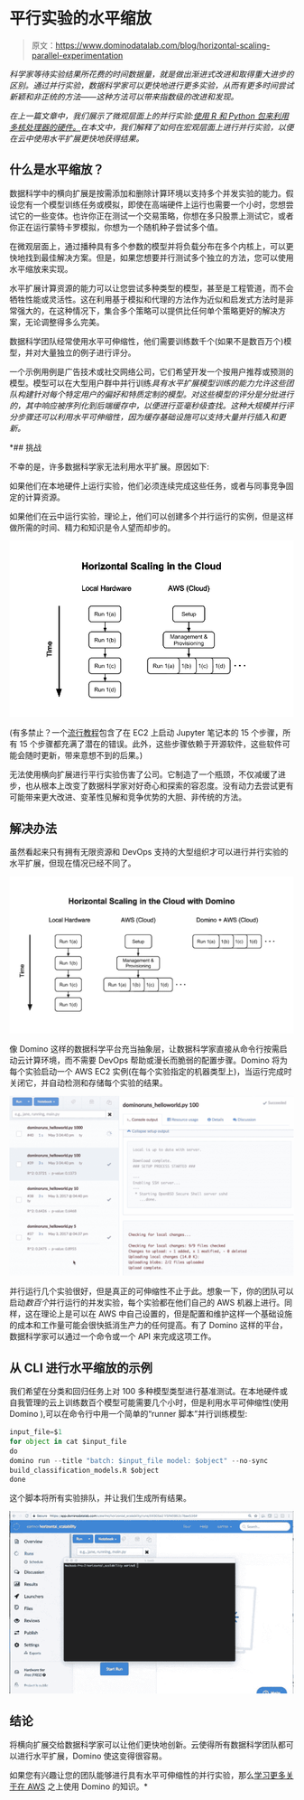 # 平行实验的水平缩放

> 原文：<https://www.dominodatalab.com/blog/horizontal-scaling-parallel-experimentation>

*科学家等待实验结果所花费的时间数据量，就是做出渐进式改进和取得重大进步的区别。通过并行实验，数据科学家可以更快地进行更多实验，从而有更多时间尝试新颖和非正统的方法——这种方法可以带来指数级的改进和发现。*



*在上一篇文章中，我们展示了微观层面上的并行实验:[使用 R 和 Python 包来利用多核处理器的硬件。](https://www.dominodatalab.com/blog/multicore-data-science-r-python)在本文中，我们解释了如何在宏观层面上进行并行实验，以便在云中使用水平扩展更快地获得结果。*

## 什么是水平缩放？

数据科学中的横向扩展是按需添加和删除计算环境以支持多个并发实验的能力。假设您有一个模型训练任务或模拟，即使在高端硬件上运行也需要一个小时，您想尝试它的一些变体。也许你正在测试一个交易策略，你想在多只股票上测试它，或者你正在运行蒙特卡罗模拟，你想为一个随机种子尝试多个值。

在微观层面上，通过播种具有多个参数的模型并将负载分布在多个内核上，可以更快地找到最佳解决方案。但是，如果您想要并行测试多个独立的方法，您可以使用水平缩放来实现。

水平扩展计算资源的能力可以让您尝试多种类型的模型，甚至是工程管道，而不会牺牲性能或灵活性。这在利用基于模拟和代理的方法作为近似和启发式方法时是非常强大的，在这种情况下，集合多个策略可以提供比任何单个策略更好的解决方案，无论调整得多么完美。

数据科学团队经常使用水平可伸缩性，他们需要训练数千个(如果不是数百万个)模型，并对大量独立的例子进行评分。

一个示例用例是广告技术或社交网络公司，它们希望开发一个按用户推荐或预测的模型。模型可以在大型用户群中并行训练*具有水平扩展模型训练的能力允许这些团队构建针对每个特定用户的偏好和特质定制的模型。对这些模型的评分是分批进行的，其中响应被序列化到后端缓存中，以便进行亚毫秒级查找。这种大规模并行评分步骤还可以利用水平可伸缩性，因为缓存基础设施可以支持大量并行插入和更新。*

 *## 挑战

不幸的是，许多数据科学家无法利用水平扩展。原因如下:

如果他们在本地硬件上运行实验，他们必须连续完成这些任务，或者与同事竞争固定的计算资源。

如果他们在云中运行实验，理论上，他们可以创建多个并行运行的实例，但是这样做所需的时间、精力和知识是令人望而却步的。

![Horizontal Scaling in the Cloud](img/62d41dbdf8689aa6e5778a340dc64e4c.png)

(有多禁止？一个[流行教程](https://medium.com/@josemarcialportilla/getting-spark-python-and-jupyter-notebook-running-on-amazon-ec2-dec599e1c297)包含了在 EC2 上启动 Jupyter 笔记本的 15 个步骤，所有 15 个步骤都充满了潜在的错误。此外，这些步骤依赖于开源软件，这些软件可能会随时更新，带来意想不到的后果。)

无法使用横向扩展进行平行实验伤害了公司。它制造了一个瓶颈，不仅减缓了进步，也从根本上改变了数据科学家对好奇心和探索的容忍度。没有动力去尝试更有可能带来更大改进、变革性见解和竞争优势的大胆、非传统的方法。

## 解决办法

虽然看起来只有拥有无限资源和 DevOps 支持的大型组织才可以进行并行实验的水平扩展，但现在情况已经不同了。

![Horizontal Scaling in the Cloud with Domino](img/6d580fa422cec54c88929cf162f9f69c.png)

像 Domino 这样的数据科学平台充当抽象层，让数据科学家直接从命令行按需启动云计算环境，而不需要 DevOps 帮助或漫长而脆弱的配置步骤。Domino 将为每个实验启动一个 AWS EC2 实例(在每个实验指定的机器类型上)，当运行完成时关闭它，并自动检测和存储每个实验的结果。

![Multiple Runs in Parallel](img/e05cb2800f9952bbf398f763ddb38a2f.png)

并行运行几个实验很好，但是真正的可伸缩性不止于此。想象一下，你的团队可以启动*数百个*并行运行的并发实验，每个实验都在他们自己的 AWS 机器上进行。同样，这在理论上是可以在 AWS 中自己设置的，但是配置和维护这样一个基础设施的成本和工作量可能会很快抵消生产力的任何提高。有了 Domino 这样的平台，数据科学家可以通过一个命令或一个 API 来完成这项工作。

## 从 CLI 进行水平缩放的示例

我们希望在分类和回归任务上对 100 多种模型类型进行基准测试。在本地硬件或自我管理的云上训练数百个模型可能需要几个小时，但是利用水平可伸缩性(使用 Domino ),可以在命令行中用一个简单的“runner 脚本”并行训练模型:

```py
input_file=$1
for object in cat $input_file
do
domino run --title "batch: $input_file model: $object" --no-sync
build_classification_models.R $object
done
```

这个脚本将所有实验排队，并让我们生成所有结果。

![HubSpot Video](img/97336862cfc3ddcb5a6a11886eedd13f.png)

## 结论

将横向扩展交给数据科学家可以让他们更快地创新。云使得所有数据科学团队都可以进行水平扩展，Domino 使这变得很容易。

如果您有兴趣让您的团队能够进行具有水平可伸缩性的并行实验，那么[学习更多关于在 AWS](https://www.dominodatalab.com/resources/data-science-cloud/?utm_source=blog&utm_medium=post&utm_campaign=horizontal-scaling-parallel-experimentation) 之上使用 Domino 的知识。*